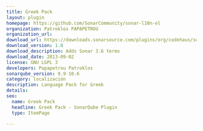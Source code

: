 ```yaml
---
title: Greek Pack
layout: plugin
homepage: https://github.com/SonarCommunity/sonar-l10n-el
organization: Patroklos PAPAPETROU
organization_url: 
download_url: https://downloads.sonarsource.com/plugins/org/codehaus/sonar-plugins/l10n/sonar-l10n-el-plugin/1.8/sonar-l10n-el-plugin-1.8.jar
download_version: 1.8
download_description: Adds Sonar 3.6 terms
download_date: 2013-09-02
license: GNU LGPL 3
developers: Papapetrou Patroklos
sonarqube_version: 9.9-10.6
category: localización
description: Language Pack for Greek
details: 
seo:
  name: Greek Pack
  headline: Greek Pack - SonarQube Plugin
  type: ItemPage

---
```


